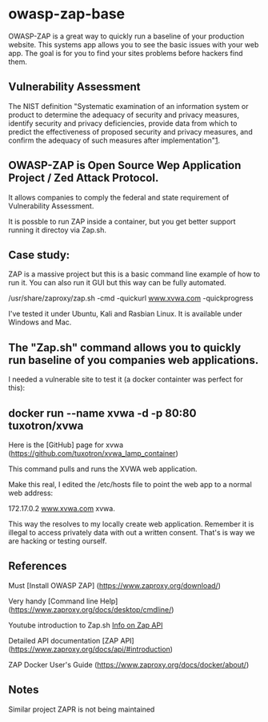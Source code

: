 # owasp-zap-base
OWASP-ZAP is a great way to quickly run a baseline of your production website.
This systems app allows you to see the basic issues with your web app.
The goal is for you to find your sites problems before hackers find them.

## Vulnerability Assessment  
The NIST definition "Systematic examination of an information system or product to determine the adequacy of security and privacy measures, identify security and privacy deficiencies, provide data from which to predict the effectiveness of proposed security and privacy measures, and confirm the adequacy of such measures after implementation"[1](https://csrc.nist.gov/glossary/term/vulnerability_assessment).

## OWASP-ZAP is Open Source Wep Application Project / Zed Attack Protocol. 
It allows companies to comply the federal and state requirement of
Vulnerability Assessment. 

It is possble to run ZAP inside a container, but you get better support running it directoy via Zap.sh.

## Case study:

ZAP is a massive project but this is a basic command line example of how to run it. You can also run it GUI but this way can be fully automated.

/usr/share/zaproxy/zap.sh -cmd -quickurl www.xvwa.com -quickprogress

I've tested it under Ubuntu, Kali and Rasbian Linux. It is available under Windows and Mac.

## The "Zap.sh" command allows you to quickly run baseline of you companies web applications.

I needed a vulnerable site to test it (a docker containter was perfect for this):  

## docker run --name xvwa -d -p 80:80 tuxotron/xvwa

Here is the [GitHub] page for xvwa (https://github.com/tuxotron/xvwa_lamp_container)

This command pulls and runs the XVWA web application.

Make this real, I edited the /etc/hosts file to point the web app to a normal web address:

172.17.0.2 www.xvwa.com xvwa. 

This way the resolves to my locally create web application. Remember it is illegal to access
privately data with out a written consent. That's is way we are hacking or testing ourself.

## References

Must [Install OWASP ZAP] (https://www.zaproxy.org/download/)

Very handy [Command line Help] (https://www.zaproxy.org/docs/desktop/cmdline/)

Youtube introduction to Zap.sh [Info on Zap API](https://youtu.be/3vVnMh6AUkk)

Detailed API documentation [ZAP API] (https://www.zaproxy.org/docs/api/#introduction)

ZAP Docker User's Guide (https://www.zaproxy.org/docs/docker/about/)

## Notes

Similar project ZAPR is not being maintained
